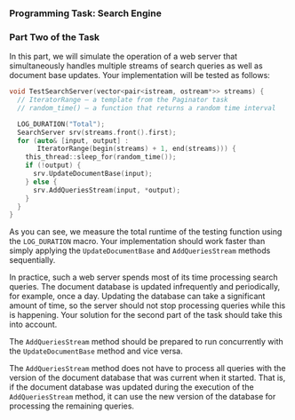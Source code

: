 ### Programming Task: Search Engine

### Part Two of the Task
In this part, we will simulate the operation of a web server that simultaneously handles multiple streams of search queries as well as document base updates. Your implementation will be tested as follows:

```cpp
void TestSearchServer(vector<pair<istream, ostream*>> streams) {
  // IteratorRange — a template from the Paginator task
  // random_time() — a function that returns a random time interval

  LOG_DURATION("Total");
  SearchServer srv(streams.front().first);
  for (auto& [input, output] :
       IteratorRange(begin(streams) + 1, end(streams))) {
    this_thread::sleep_for(random_time());
    if (!output) {
      srv.UpdateDocumentBase(input);
    } else {
      srv.AddQueriesStream(input, *output);
    }
  }
}
```

As you can see, we measure the total runtime of the testing function using the `LOG_DURATION` macro. Your implementation should work faster than simply applying the `UpdateDocumentBase` and `AddQueriesStream` methods sequentially.

In practice, such a web server spends most of its time processing search queries. The document database is updated infrequently and periodically, for example, once a day. Updating the database can take a significant amount of time, so the server should not stop processing queries while this is happening. Your solution for the second part of the task should take this into account.

The `AddQueriesStream` method should be prepared to run concurrently with the `UpdateDocumentBase` method and vice versa.

The `AddQueriesStream` method does not have to process all queries with the version of the document database that was current when it started. That is, if the document database was updated during the execution of the `AddQueriesStream` method, it can use the new version of the database for processing the remaining queries.